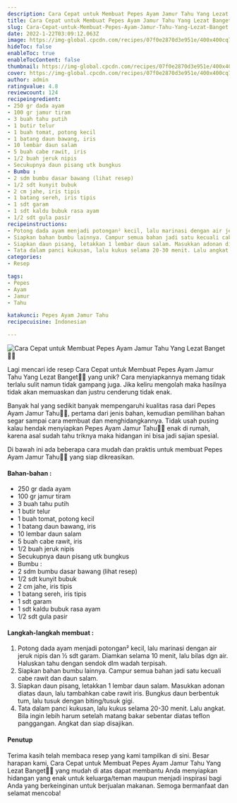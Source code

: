 ```yaml
---
description: Cara Cepat untuk Membuat Pepes Ayam Jamur Tahu Yang Lezat Banget"
title: Cara Cepat untuk Membuat Pepes Ayam Jamur Tahu Yang Lezat Banget
slug: Cara-Cepat-untuk-Membuat-Pepes-Ayam-Jamur-Tahu-Yang-Lezat-Banget
date: 2022-1-22T03:09:12.063Z
image: https://img-global.cpcdn.com/recipes/07f0e2870d3e951e/400x400cq70/photo.jpg
hideToc: false
enableToc: true
enableTocContent: false
thumbnail: https://img-global.cpcdn.com/recipes/07f0e2870d3e951e/400x400cq70/photo.jpg
cover: https://img-global.cpcdn.com/recipes/07f0e2870d3e951e/400x400cq70/photo.jpg
author: admin
ratingvalue: 4.8
reviewcount: 124
recipeingredient:
- 250 gr dada ayam
- 100 gr jamur tiram
- 3 buah tahu putih
- 1 butir telur
- 1 buah tomat, potong kecil
- 1 batang daun bawang, iris
- 10 lembar daun salam
- 5 buah cabe rawit, iris
- 1/2 buah jeruk nipis
- Secukupnya daun pisang utk bungkus
- Bumbu :
- 2 sdm bumbu dasar bawang (lihat resep)
- 1/2 sdt kunyit bubuk
- 2 cm jahe, iris tipis
- 1 batang sereh, iris tipis
- 1 sdt garam
- 1 sdt kaldu bubuk rasa ayam
- 1/2 sdt gula pasir
recipeinstructions:
- Potong dada ayam menjadi potongan² kecil, lalu marinasi dengan air jeruk nipis dan ½ sdt garam. Diamkan selama 10 menit, lalu bilas dgn air. Haluskan tahu dengan sendok dlm wadah terpisah.
- Siapkan bahan bumbu lainnya. Campur semua bahan jadi satu kecuali cabe rawit dan daun salam.
- Siapkan daun pisang, letakkan 1 lembar daun salam. Masukkan adonan diatas daun, lalu tambahkan cabe rawit iris. Bungkus daun berbentuk tum, lalu tusuk dengan biting/tusuk gigi.
- Tata dalam panci kukusan, lalu kukus selama 20-30 menit. Lalu angkat. Bila ingin lebih harum setelah matang bakar sebentar diatas teflon panggangan. Angkat dan siap disajikan.
categories:
- Resep

tags:
- Pepes
- Ayam
- Jamur
- Tahu

katakunci: Pepes Ayam Jamur Tahu
recipecuisine: Indonesian

---
```


![Cara Cepat untuk Membuat Pepes Ayam Jamur Tahu Yang Lezat Banget👩‍🍳](https://img-global.cpcdn.com/recipes/07f0e2870d3e951e/400x400cq70/photo.jpg)

Lagi mencari ide resep Cara Cepat untuk Membuat Pepes Ayam Jamur Tahu Yang Lezat Banget👩‍🍳 yang unik? Cara menyiapkannya memang tidak terlalu sulit namun tidak gampang juga. Jika keliru mengolah maka hasilnya tidak akan memuaskan dan justru cenderung tidak enak.

Banyak hal yang sedikit banyak mempengaruhi kualitas rasa dari Pepes Ayam Jamur Tahu👩‍🍳, pertama dari jenis bahan, kemudian pemilihan bahan segar sampai cara membuat dan menghidangkannya. Tidak usah pusing kalau hendak menyiapkan Pepes Ayam Jamur Tahu👩‍🍳 enak di rumah, karena asal sudah tahu triknya maka hidangan ini bisa jadi sajian spesial.

Di bawah ini ada beberapa cara mudah dan praktis untuk membuat Pepes Ayam Jamur Tahu👩‍🍳 yang siap dikreasikan.

<!--inarticleads1-->

#### Bahan-bahan :

- 250 gr dada ayam
- 100 gr jamur tiram
- 3 buah tahu putih
- 1 butir telur
- 1 buah tomat, potong kecil
- 1 batang daun bawang, iris
- 10 lembar daun salam
- 5 buah cabe rawit, iris
- 1/2 buah jeruk nipis
- Secukupnya daun pisang utk bungkus
- Bumbu :
- 2 sdm bumbu dasar bawang (lihat resep)
- 1/2 sdt kunyit bubuk
- 2 cm jahe, iris tipis
- 1 batang sereh, iris tipis
- 1 sdt garam
- 1 sdt kaldu bubuk rasa ayam
- 1/2 sdt gula pasir

<!--inarticleads2-->

#### Langkah-langkah membuat :

1. Potong dada ayam menjadi potongan² kecil, lalu marinasi dengan air jeruk nipis dan ½ sdt garam. Diamkan selama 10 menit, lalu bilas dgn air. Haluskan tahu dengan sendok dlm wadah terpisah.
1. Siapkan bahan bumbu lainnya. Campur semua bahan jadi satu kecuali cabe rawit dan daun salam.
1. Siapkan daun pisang, letakkan 1 lembar daun salam. Masukkan adonan diatas daun, lalu tambahkan cabe rawit iris. Bungkus daun berbentuk tum, lalu tusuk dengan biting/tusuk gigi.
1. Tata dalam panci kukusan, lalu kukus selama 20-30 menit. Lalu angkat. Bila ingin lebih harum setelah matang bakar sebentar diatas teflon panggangan. Angkat dan siap disajikan.

#### Penutup

Terima kasih telah membaca resep yang kami tampilkan di sini. Besar harapan kami, Cara Cepat untuk Membuat Pepes Ayam Jamur Tahu Yang Lezat Banget👩‍🍳 yang mudah di atas dapat membantu Anda menyiapkan hidangan yang enak untuk keluarga/teman maupun menjadi inspirasi bagi Anda yang berkeinginan untuk berjualan makanan. Semoga bermanfaat dan selamat mencoba!